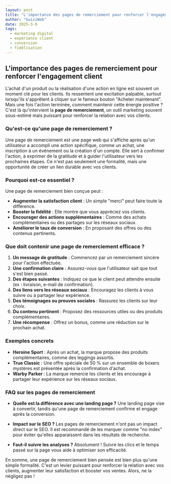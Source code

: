 ```yaml
---
layout: post
title: "L'importance des pages de remerciement pour renforcer l'engagement client"
author: "GuiziWeb"
date: 2025-3-9
tags:
  - marketing digital
  - expérience client
  - conversion
  - fidélisation
---
```


## L'importance des pages de remerciement pour renforcer l'engagement client

L'achat d'un produit ou la réalisation d'une action en ligne est souvent un moment clé pour les clients. Ils ressentent une excitation palpable, surtout lorsqu'ils s'apprêtent à cliquer sur le fameux bouton "Acheter maintenant". Mais une fois l'action terminée, comment maintenir cette énergie positive ? C'est là qu'intervient la **page de remerciement**, un outil marketing souvent sous-estimé mais puissant pour renforcer la relation avec vos clients.

### **Qu'est-ce qu'une page de remerciement ?**

Une page de remerciement est une page web qui s'affiche après qu'un utilisateur a accompli une action spécifique, comme un achat, une inscription à un événement ou la création d'un compte. Elle sert à confirmer l'action, à exprimer de la gratitude et à guider l'utilisateur vers les prochaines étapes. Ce n'est pas seulement une formalité, mais une opportunité de créer un lien durable avec vos clients.

### **Pourquoi est-ce essentiel ?**

Une page de remerciement bien conçue peut :
- **Augmenter la satisfaction client** : Un simple "merci" peut faire toute la différence.
- **Booster la fidélité** : Elle montre que vous appréciez vos clients.
- **Encourager des actions supplémentaires** : Comme des achats complémentaires ou des partages sur les réseaux sociaux.
- **Améliorer le taux de conversion** : En proposant des offres ou des contenus pertinents.

### **Que doit contenir une page de remerciement efficace ?**

1. **Un message de gratitude** : Commencez par un remerciement sincère pour l'action effectuée.
2. **Une confirmation claire** : Assurez-vous que l'utilisateur sait que tout s'est bien passé.
3. **Des étapes suivantes** : Indiquez ce que le client peut attendre ensuite (ex : livraison, e-mail de confirmation).
4. **Des liens vers les réseaux sociaux** : Encouragez les clients à vous suivre ou à partager leur expérience.
5. **Des témoignages ou preuves sociales** : Rassurez les clients sur leur choix.
6. **Du contenu pertinent** : Proposez des ressources utiles ou des produits complémentaires.
7. **Une récompense** : Offrez un bonus, comme une réduction sur le prochain achat.

### **Exemples concrets**

- **Heroine Sport** : Après un achat, la marque propose des produits complémentaires, comme des leggings assortis.
- **True Classic** : Une offre spéciale de 50 % sur un ensemble de boxers mystères est présentée après la confirmation d'achat.
- **Warby Parker** : La marque remercie les clients et les encourage à partager leur expérience sur les réseaux sociaux.

### **FAQ sur les pages de remerciement**

- **Quelle est la différence avec une landing page ?**
  Une landing page vise à convertir, tandis qu'une page de remerciement confirme et engage après la conversion.

- **Impact sur le SEO ?**
  Les pages de remerciement n'ont pas un impact direct sur le SEO. Il est recommandé de les marquer comme "no index" pour éviter qu'elles apparaissent dans les résultats de recherche.

- **Faut-il suivre les analyses ?**
  Absolument ! Suivre les clics et le temps passé sur la page vous aide à optimiser son efficacité.

En somme, une page de remerciement bien pensée est bien plus qu'une simple formalité. C'est un levier puissant pour renforcer la relation avec vos clients, augmenter leur satisfaction et booster vos ventes. Alors, ne la négligez pas !
